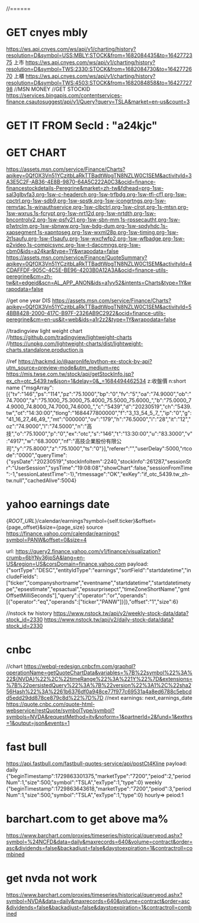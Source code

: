 //======
# GET cnyes mbly
https://ws.api.cnyes.com/ws/api/v1/charting/history?resolution=D&symbol=USS:MBLY:STOCK&from=1682084435&to=1642772375
上市
https://ws.api.cnyes.com/ws/api/v1/charting/history?resolution=D&symbol=TWS:2330:STOCK&from=1682084730&to=1642772670
上櫃
https://ws.api.cnyes.com/ws/api/v1/charting/history?resolution=D&symbol=TWS:4503:STOCK&from=1682084858&to=1642772798
//MSN MONEY
//GET STOCKID
https://services.bingapis.com/contentservices-finance.csautosuggest/api/v1/Query?query=TSLA&market=en-us&count=3
# GET IT FROM SecId : \"a24kjc\"
# GET CHART
https://assets.msn.com/service/Finance/Charts?apikey=0QfOX3Vn51YCzitbLaRkTTBadtWpgTN8NZLW0C1SEM&activityId=3A3E5C2F-AB36-4E8B-9870-64A5C222A0C3&ocid=finance-financestockdetails-Peregrine&market=zh-tw&fdhead=prg-1sw-sal3glbvfa3,prg-1sw-c-headerch,prg-1sw-trfbdg,prg-1sw-tfi-cf1,prg-1sw-cpctrl,prg-1sw-sdb9,prg-1sw-spstk,prg-1sw-icongrtngs,prg-1sw-remvtac,1s-winauthservice,prg-1sw-clbctrl,prg-1sw-clrot,prg-1s-mtsn,prg-1sw-wxrus,1s-fcrypt,prg-1sw-nrt12d,prg-1sw-nrtdth,prg-1sw-bncontrolv2,prg-1sw-psfy21,prg-1sw-sbn-mm,1s-rpssecautht,prg-1sw-p1wtrclm,prg-1sw-sbnww,prg-1sw-bdg-dum,prg-1sw-spdyhdc,1s-xapsegment,1s-xapntpseg,prg-1sw-wxml28p,prg-1sw-timing,prg-1sw-2t1saufu,prg-1sw-t1saufu,prg-1sw-wxcfwfp2,prg-1sw-wfbadge,prg-1sw-p2video,1s-compicsync,prg-1sw-t-daccmngs,prg-1sw-cbm0&ids=a24kar&type=1Y&wrapodata=false
https://assets.msn.com/service/Finance/QuoteSummary?apikey=0QfOX3Vn51YCzitbLaRkTTBadtWpgTN8NZLW0C1SEM&activityId=4CDAFFDF-905C-4C5E-BE96-4203B0A12A3A&ocid=finance-utils-peregrine&cm=zh-tw&it=edgeid&scn=AL_APP_ANON&ids=a1yv52&intents=Charts&type=1Y&wrapodata=false

//get one year DIS
https://assets.msn.com/service/Finance/Charts?apikey=0QfOX3Vn51YCzitbLaRkTTBadtWpgTN8NZLW0C1SEM&activityId=54BB8428-2000-417C-B97F-2326AB9C2922&ocid=finance-utils-peregrine&cm=en-us&it=web&ids=a1r2z2&type=1Y&wrapodata=false

//tradingview light weight chart
//https://github.com/tradingview/lightweight-charts
//https://unpkg.com/lightweight-charts/dist/lightweight-charts.standalone.production.js

//ref https://hackmd.io/@aaronlife/python-ex-stock-by-api?utm_source=preview-mode&utm_medium=rec
https://mis.twse.com.tw/stock/api/getStockInfo.jsp?ex_ch=otc_5439.tw&json=1&delay=0&_=1684494462534
z:收盤價
n:short  name
{"msgArray":[{"tv":"146","ps":"114","pz":"75.1000","bp":"0","fv":"5","oa":"74.9000","ob":"74.7000","a":"75.1000_75.3000_75.4000_75.5000_75.6000_","b":"75.0000_74.9000_74.8000_74.7000_74.6000_","c":"5439","d":"20230519","ch":"5439.tw","ot":"14:30:00","tlong":"1684477800000","f":"3_13_54_5_7_","ip":"0","g":"41_16_27_46_49_","mt":"000000","ov":"179","h":"76.5000","i":"28","it":"12","oz":"74.9000","l":"74.5000","n":"高技","o":"75.1000","p":"0","ex":"otc","s":"146","t":"13:30:00","u":"83.3000","v":"4917","w":"68.3000","nf":"高技企業股份有限公司","y":"75.8000","z":"75.1000","ts":"0"}],"referer":"","userDelay":5000,"rtcode":"0000","queryTime":{"sysDate":"20230519","stockInfoItem":2240,"stockInfo":261287,"sessionStr":"UserSession","sysTime":"19:08:08","showChart":false,"sessionFromTime":-1,"sessionLatestTime":-1},"rtmessage":"OK","exKey":"if_otc_5439.tw_zh-tw.null","cachedAlive":5004}

# yahoo earnings date
{_ROOT_URL_}/calendar/earnings?symbol={self.ticker}&offset={page_offset}&size={page_size}
source https://finance.yahoo.com/calendar/earnings?symbol=PANW&offset=0&size=4

url:
https://query2.finance.yahoo.com/v1/finance/visualization?crumb=6bYNy36jpSA&lang=en-US&region=US&corsDomain=finance.yahoo.com
payload:
{"sortType":"DESC","entityIdType":"earnings","sortField":"startdatetime","includeFields":["ticker","companyshortname","eventname","startdatetime","startdatetimetype","epsestimate","epsactual","epssurprisepct","timeZoneShortName","gmtOffsetMilliSeconds"],"query":{"operator":"or","operands":[{"operator":"eq","operands":["ticker","PANW"]}]},"offset":"1","size":6}

//nstock tw history
https://www.nstock.tw/api/v2/weekly-stock-data/data?stock_id=2330
https://www.nstock.tw/api/v2/daily-stock-data/data?stock_id=2330

# cnbc
//chart
https://webql-redesign.cnbcfm.com/graphql?operationName=getQuoteChartData&variables=%7B%22symbol%22%3A%22${NVDA}%22%2C%22timeRange%22%3A%221Y%22%7D&extensions=%7B%22persistedQuery%22%3A%7B%22version%22%3A1%2C%22sha256Hash%22%3A%2261b6376df0a948ce77f977c69531a4a8ed6788c5ebcdd5edd29dd878ce879c8d%22%7D%7D
//next earnings:  next_earnings_date
https://quote.cnbc.com/quote-html-webservice/restQuote/symbolType/symbol?symbols=NVDA&requestMethod=itv&noform=1&partnerId=2&fund=1&exthrs=1&output=json&events=1

# fast bull
https://api.fastbull.com/fastbull-quotes-service/api/postCt4Kline
payload: 
daily {"beginTimestamp":1729863301375,"marketType":"7200","peiod":2,"periodNum":1,"size":500,"symbol":"TSLA","exType":1,"type":0}
weekly {"beginTimestamp":1729863643618,"marketType":"7200","peiod":3,"periodNum":1,"size":500,"symbol":"TSLA","exType":1,"type":0}
hourly=>  peiod:1

# barchart.com to get above ma%
https://www.barchart.com/proxies/timeseries/historical/queryeod.ashx?symbol=%24NCFD&data=daily&maxrecords=640&volume=contract&order=asc&dividends=false&backadjust=false&daystoexpiration=1&contractroll=combined
# get nvda not work
https://www.barchart.com/proxies/timeseries/historical/queryeod.ashx?symbol=NVDA&data=daily&maxrecords=640&volume=contract&order=asc&dividends=false&backadjust=false&daystoexpiration=1&contractroll=combined

